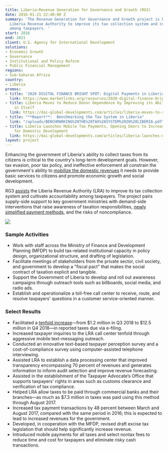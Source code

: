 ```yaml
---
title: Liberia—Revenue Generation for Governance and Growth (RG3)
date: 2016-01-21 22:40:00 Z
summary: 'The Revenue Generation for Governance and Growth project is helping the
  Liberia Revenue Authority to improve its tax collection system and cultivate accountability
  among taxpayers. '
start: 2016
end: 2021
client: U.S. Agency for International Development
solutions:
- Economic Growth
- Governance
- Institutional and Policy Reform
- Public Financial Management
regions:
- Sub-Saharan Africa
country:
- Liberia
promos:
- title: '2020 DIGITAL FINANCE BRIGHT SPOT: Digital Payments in Liberia'
  link: https://www.marketlinks.org/resources/2020-digital-finance-bright-spot-digital-payments-liberia
- title: Liberia Moves to Reduce Donor Dependence by Improving its Ability to Invest
    in Itself
  link: https://dai-global-developments.com/articles/liberia-moves-to-reduce-donor-dependence-by-improving-its-ability-to-invest-in-itself
- title: "**Report**:  Benchmarking the Tax System in Liberia"
  link: "/uploads/BENCHMARKING%20THE%20TAX%20SYSTEM%20IN%20LIBERIA.pdf"
- title: Liberia Launches Mobile Tax Payments, Opening Doors to Increased Revenue
    for Domestic Development
  link: https://dai-global-developments.com/articles/liberia-launches-mobile-tax-payments-opening-doors-to-increased-revenue-for-domestic-development
layout: project
---
```


Enhancing the government of Liberia's ability to collect taxes from its citizens is critical to the country's long-term development goals. However, tax evasion, poor tax policy, and ineffective enforcement all constrain the government's ability to [mobilize the domestic revenues](http://dai-global-developments.com/articles/big-data-and-domestic-resource-mobilization-how-donors-can-help-developing-countries-increase-revenue?utm_source=daidotcom) it needs to provide basic services to citizens and promote economic growth and social development.

RG3 [assists](https://www.liberianobserver.com/news/usaid-liberia-rg3-project-donates-it-equipment-to-lra/) the Liberia Revenue Authority (LRA) to improve its tax collection system and cultivate accountability among taxpayers. The project pairs supply-side support to key government ministries with demand-side interventions that raise awareness of taxation responsibilities, [newly simplified payment methods](http://dai-global-developments.com/articles/liberia-launches-mobile-tax-payments-opening-doors-to-increased-revenue-for-domestic-development), and the risks of noncompliance.

![](https://assetify-dai.com/projects/Liberia_RG3_image.jpg)

### Sample Activities

* Work with staff across the Ministry of Finance and Development Planning (MFDP) to build tax-related institutional capacity in policy design, organizational structure, and drafting of legislation.
* Facilitate meetings of stakeholders from the private sector, civil society, and government to develop a "fiscal pact" that makes the social contract of taxation explicit and tangible.
* Support the Government of Liberia to develop and roll out awareness campaigns through outreach tools such as billboards, social media, and radio ads.
* Establish and operationalize a toll-free call center to receive, route, and resolve taxpayers' questions in a customer service-oriented manner.

### Select Results

* Facilitated a [tenfold increase](https://www.dai.com/news/tenfold-increase-in-reported-tax-obligations-via-e-filing-marks-improved-transparency-governance-for-liberia)—from $1.2 million in Q3 2018 to $12.5 million in Q4 2018—in reported taxes due via e-filing.
* Increased taxpayer inquiries to the LRA call center tenfold through aggressive mobile text-messaging outreach.
* Conducted an innovative text-based taxpayer perception survey and a cost-of-compliance survey using computer-assisted telephone interviewing.
* Assisted LRA to establish a data processing center that improved transparency encompassing 70 percent of revenues and generates information to inform audit selection and improve revenue forecasting.
* Assisted in the establishment of the Taxpayer Advocate’s Office that supports taxpayers' rights in areas such as customs clearance and verification of tax compliance.
* Helped LRA allow taxes to be paid through commercial banks and their branches—as much as $7.3 million in taxes was paid using this method through August 2017.
* Increased tax payment transactions by 48 percent between March and August 2017, compared with the same period in 2016; this is expected to lead to increased revenues for the government.
* Developed, in cooperation with the MFDP, revised draft excise tax legislation that should help significantly increase revenue.
* Introduced mobile payments for all taxes and select nontax fees to reduce time and cost for taxpayers and eliminate risky cash transactions.